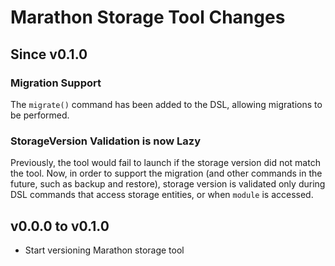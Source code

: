 # Marathon Storage Tool Changes

## Since v0.1.0

### Migration Support

The `migrate()` command has been added to the DSL, allowing migrations to be performed.

### StorageVersion Validation is now Lazy

Previously, the tool would fail to launch if the storage version did not match the tool. Now, in order to support the migration (and other commands in the future, such as backup and restore), storage version is validated only during DSL commands that access storage entities, or when `module` is accessed.

## v0.0.0 to v0.1.0

- Start versioning Marathon storage tool
